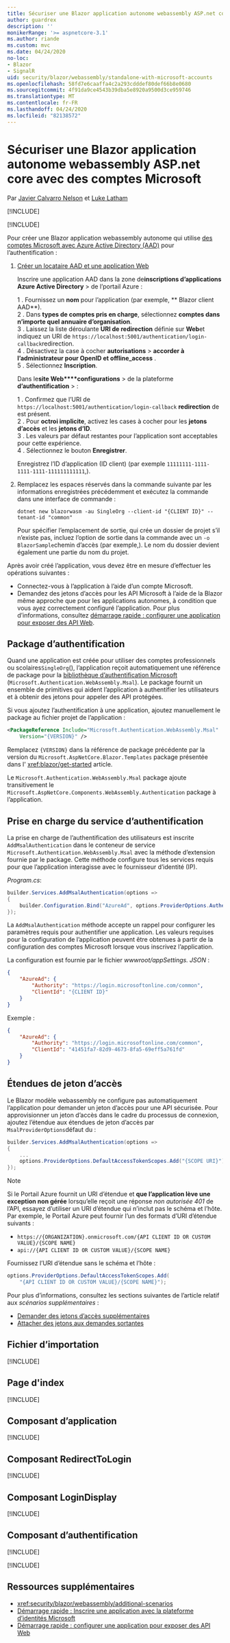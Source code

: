 ```yaml
---
title: Sécuriser une Blazor application autonome webassembly ASP.net core avec des comptes Microsoft
author: guardrex
description: ''
monikerRange: '>= aspnetcore-3.1'
ms.author: riande
ms.custom: mvc
ms.date: 04/24/2020
no-loc:
- Blazor
- SignalR
uid: security/blazor/webassembly/standalone-with-microsoft-accounts
ms.openlocfilehash: 58fd7e6caaffa4c2a293cdddef80def66b8e0680
ms.sourcegitcommit: 4f91da9ce4543b39dba5e8920a9500d3ce959746
ms.translationtype: MT
ms.contentlocale: fr-FR
ms.lasthandoff: 04/24/2020
ms.locfileid: "82138572"
---
```

# <a name="secure-an-aspnet-core-opno-locblazor-webassembly-standalone-app-with-microsoft-accounts"></a>Sécuriser une Blazor application autonome webassembly ASP.net core avec des comptes Microsoft

Par [Javier Calvarro Nelson](https://github.com/javiercn) et [Luke Latham](https://github.com/guardrex)

[!INCLUDE[](~/includes/blazorwasm-preview-notice.md)]

[!INCLUDE[](~/includes/blazorwasm-3.2-template-article-notice.md)]

Pour créer une Blazor application webassembly autonome qui utilise [des comptes Microsoft avec Azure Active Directory (AAD)](/azure/active-directory/develop/quickstart-register-app#register-a-new-application-using-the-azure-portal) pour l’authentification :

1. [Créer un locataire AAD et une application Web](/azure/active-directory/develop/v2-overview)

   Inscrire une application AAD dans la zone de**inscriptions d’applications** **Azure Active Directory** > de l’portail Azure :

   1 \. Fournissez un **nom** pour l’application (par exemple, ** Blazor client AAD**).<br>
   2 \. Dans **types de comptes pris en charge**, sélectionnez **comptes dans n’importe quel annuaire d’organisation**.<br>
   3 \. Laissez la liste déroulante **URI de redirection** définie sur **Web**et indiquez un URI de `https://localhost:5001/authentication/login-callback`redirection.<br>
   4 \. Désactivez la case à cocher **autorisations** > **accorder à l’administrateur pour OpenID et offline_access** .<br>
   5 \. Sélectionnez **Inscription**.

   Dans le**site Web****configurations** > de la plateforme **d’authentification** > :

   1 \. Confirmez que l’URI de `https://localhost:5001/authentication/login-callback` **redirection** de est présent.<br>
   2 \. Pour **octroi implicite**, activez les cases à cocher pour les **jetons d’accès** et les **jetons d’ID**.<br>
   3 \. Les valeurs par défaut restantes pour l’application sont acceptables pour cette expérience.<br>
   4 \. Sélectionnez le bouton **Enregistrer**.

   Enregistrez l’ID d’application (ID client) (par exemple `11111111-1111-1111-1111-111111111111`,).

1. Remplacez les espaces réservés dans la commande suivante par les informations enregistrées précédemment et exécutez la commande dans une interface de commande :

   ```dotnetcli
   dotnet new blazorwasm -au SingleOrg --client-id "{CLIENT ID}" --tenant-id "common"
   ```

   Pour spécifier l’emplacement de sortie, qui crée un dossier de projet s’il n’existe pas, incluez l’option de sortie dans la commande avec un `-o BlazorSample`chemin d’accès (par exemple,). Le nom du dossier devient également une partie du nom du projet.

Après avoir créé l’application, vous devez être en mesure d’effectuer les opérations suivantes :

* Connectez-vous à l’application à l’aide d’un compte Microsoft.
* Demandez des jetons d’accès pour les API Microsoft à l’aide de la Blazor même approche que pour les applications autonomes, à condition que vous ayez correctement configuré l’application. Pour plus d’informations, consultez [démarrage rapide : configurer une application pour exposer des API Web](/azure/active-directory/develop/quickstart-configure-app-expose-web-apis).

## <a name="authentication-package"></a>Package d’authentification

Quand une application est créée pour utiliser des comptes professionnels ou scolaires`SingleOrg`(), l’application reçoit automatiquement une référence de package pour la [bibliothèque d’authentification Microsoft](/azure/active-directory/develop/msal-overview) (`Microsoft.Authentication.WebAssembly.Msal`). Le package fournit un ensemble de primitives qui aident l’application à authentifier les utilisateurs et à obtenir des jetons pour appeler des API protégées.

Si vous ajoutez l’authentification à une application, ajoutez manuellement le package au fichier projet de l’application :

```xml
<PackageReference Include="Microsoft.Authentication.WebAssembly.Msal" 
    Version="{VERSION}" />
```

Remplacez `{VERSION}` dans la référence de package précédente par la version du `Microsoft.AspNetCore.Blazor.Templates` package présentée dans l' <xref:blazor/get-started> article.

Le `Microsoft.Authentication.WebAssembly.Msal` package ajoute transitivement le `Microsoft.AspNetCore.Components.WebAssembly.Authentication` package à l’application.

## <a name="authentication-service-support"></a>Prise en charge du service d’authentification

La prise en charge de l’authentification des utilisateurs est inscrite `AddMsalAuthentication` dans le conteneur de service `Microsoft.Authentication.WebAssembly.Msal` avec la méthode d’extension fournie par le package. Cette méthode configure tous les services requis pour que l’application interagisse avec le fournisseur d’identité (IP).

*Program.cs*:

```csharp
builder.Services.AddMsalAuthentication(options =>
{
    builder.Configuration.Bind("AzureAd", options.ProviderOptions.Authentication);
});
```

La `AddMsalAuthentication` méthode accepte un rappel pour configurer les paramètres requis pour authentifier une application. Les valeurs requises pour la configuration de l’application peuvent être obtenues à partir de la configuration des comptes Microsoft lorsque vous inscrivez l’application.

La configuration est fournie par le fichier *wwwroot/appSettings. JSON* :

```json
{
    "AzureAd": {
        "Authority": "https://login.microsoftonline.com/common",
        "ClientId": "{CLIENT ID}"
    }
}
```

Exemple :

```json
{
    "AzureAd": {
        "Authority": "https://login.microsoftonline.com/common",
        "ClientId": "41451fa7-82d9-4673-8fa5-69eff5a761fd"
    }
}
```

## <a name="access-token-scopes"></a>Étendues de jeton d’accès

Le Blazor modèle webassembly ne configure pas automatiquement l’application pour demander un jeton d’accès pour une API sécurisée. Pour approvisionner un jeton d’accès dans le cadre du processus de connexion, ajoutez l’étendue aux étendues de jeton d’accès par `MsalProviderOptions`défaut du :

```csharp
builder.Services.AddMsalAuthentication(options =>
{
    ...
    options.ProviderOptions.DefaultAccessTokenScopes.Add("{SCOPE URI}");
});
```

> [!NOTE]
> Si le Portail Azure fournit un URI d’étendue et **que l’application lève une exception non gérée** lorsqu’elle reçoit une réponse *non autorisée 401* de l’API, essayez d’utiliser un URI d’étendue qui n’inclut pas le schéma et l’hôte. Par exemple, le Portail Azure peut fournir l’un des formats d’URI d’étendue suivants :
>
> * `https://{ORGANIZATION}.onmicrosoft.com/{API CLIENT ID OR CUSTOM VALUE}/{SCOPE NAME}`
> * `api://{API CLIENT ID OR CUSTOM VALUE}/{SCOPE NAME}`
>
> Fournissez l’URI d’étendue sans le schéma et l’hôte :
>
> ```csharp
> options.ProviderOptions.DefaultAccessTokenScopes.Add(
>     "{API CLIENT ID OR CUSTOM VALUE}/{SCOPE NAME}");
> ```

Pour plus d’informations, consultez les sections suivantes de l’article relatif aux *scénarios supplémentaires* :

* [Demander des jetons d’accès supplémentaires](xref:security/blazor/webassembly/additional-scenarios#request-additional-access-tokens)
* [Attacher des jetons aux demandes sortantes](xref:security/blazor/webassembly/additional-scenarios#attach-tokens-to-outgoing-requests)

## <a name="imports-file"></a>Fichier d’importation

[!INCLUDE[](~/includes/blazor-security/imports-file-standalone.md)]

## <a name="index-page"></a>Page d'index

[!INCLUDE[](~/includes/blazor-security/index-page-msal.md)]

## <a name="app-component"></a>Composant d’application

[!INCLUDE[](~/includes/blazor-security/app-component.md)]

## <a name="redirecttologin-component"></a>Composant RedirectToLogin

[!INCLUDE[](~/includes/blazor-security/redirecttologin-component.md)]

## <a name="logindisplay-component"></a>Composant LoginDisplay

[!INCLUDE[](~/includes/blazor-security/logindisplay-component.md)]

## <a name="authentication-component"></a>Composant d’authentification

[!INCLUDE[](~/includes/blazor-security/authentication-component.md)]

[!INCLUDE[](~/includes/blazor-security/troubleshoot.md)]

## <a name="additional-resources"></a>Ressources supplémentaires

* <xref:security/blazor/webassembly/additional-scenarios>
* [Démarrage rapide : Inscrire une application avec la plateforme d’identités Microsoft](/azure/active-directory/develop/quickstart-register-app#register-a-new-application-using-the-azure-portal)
* [Démarrage rapide : configurer une application pour exposer des API Web](/azure/active-directory/develop/quickstart-configure-app-expose-web-apis)
